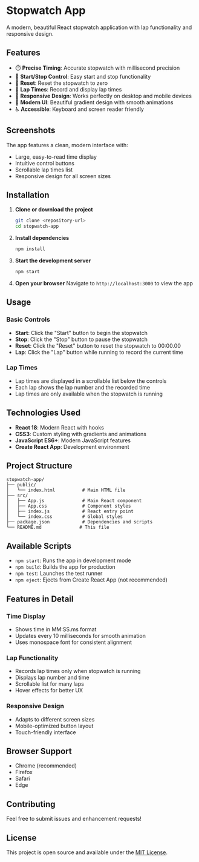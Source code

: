 # Stopwatch App

A modern, beautiful React stopwatch application with lap functionality and responsive design.

## Features

- ⏱️ **Precise Timing**: Accurate stopwatch with millisecond precision
- 🏃 **Start/Stop Control**: Easy start and stop functionality
- 🔄 **Reset**: Reset the stopwatch to zero
- 📝 **Lap Times**: Record and display lap times
- 📱 **Responsive Design**: Works perfectly on desktop and mobile devices
- 🎨 **Modern UI**: Beautiful gradient design with smooth animations
- ♿ **Accessible**: Keyboard and screen reader friendly

## Screenshots

The app features a clean, modern interface with:
- Large, easy-to-read time display
- Intuitive control buttons
- Scrollable lap times list
- Responsive design for all screen sizes

## Installation

1. **Clone or download the project**
   ```bash
   git clone <repository-url>
   cd stopwatch-app
   ```

2. **Install dependencies**
   ```bash
   npm install
   ```

3. **Start the development server**
   ```bash
   npm start
   ```

4. **Open your browser**
   Navigate to `http://localhost:3000` to view the app

## Usage

### Basic Controls
- **Start**: Click the "Start" button to begin the stopwatch
- **Stop**: Click the "Stop" button to pause the stopwatch
- **Reset**: Click the "Reset" button to reset the stopwatch to 00:00.00
- **Lap**: Click the "Lap" button while running to record the current time

### Lap Times
- Lap times are displayed in a scrollable list below the controls
- Each lap shows the lap number and the recorded time
- Lap times are only available when the stopwatch is running

## Technologies Used

- **React 18**: Modern React with hooks
- **CSS3**: Custom styling with gradients and animations
- **JavaScript ES6+**: Modern JavaScript features
- **Create React App**: Development environment

## Project Structure

```
stopwatch-app/
├── public/
│   └── index.html          # Main HTML file
├── src/
│   ├── App.js              # Main React component
│   ├── App.css             # Component styles
│   ├── index.js            # React entry point
│   └── index.css           # Global styles
├── package.json            # Dependencies and scripts
└── README.md              # This file
```

## Available Scripts

- `npm start`: Runs the app in development mode
- `npm build`: Builds the app for production
- `npm test`: Launches the test runner
- `npm eject`: Ejects from Create React App (not recommended)

## Features in Detail

### Time Display
- Shows time in MM:SS.ms format
- Updates every 10 milliseconds for smooth animation
- Uses monospace font for consistent alignment

### Lap Functionality
- Records lap times only when stopwatch is running
- Displays lap number and time
- Scrollable list for many laps
- Hover effects for better UX

### Responsive Design
- Adapts to different screen sizes
- Mobile-optimized button layout
- Touch-friendly interface

## Browser Support

- Chrome (recommended)
- Firefox
- Safari
- Edge

## Contributing

Feel free to submit issues and enhancement requests!

## License

This project is open source and available under the [MIT License](LICENSE). 